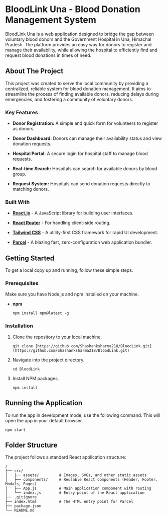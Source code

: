 # BloodLink Una - Blood Donation Management System

BloodLink Una is a web application designed to bridge the gap between voluntary blood donors and the Government Hospital in Una, Himachal Pradesh. The platform provides an easy way for donors to register and manage their availability, while allowing the hospital to efficiently find and request blood donations in times of need.

## About The Project

This project was created to serve the local community by providing a centralized, reliable system for blood donation management. It aims to streamline the process of finding available donors, reducing delays during emergencies, and fostering a community of voluntary donors.

### Key Features

- **Donor Registration:** A simple and quick form for volunteers to register as donors.
    
- **Donor Dashboard:** Donors can manage their availability status and view donation requests.
    
- **Hospital Portal:** A secure login for hospital staff to manage blood requests.
    
- **Real-time Search:** Hospitals can search for available donors by blood group.
    
- **Request System:** Hospitals can send donation requests directly to matching donors.
    

### Built With

- [**React.js**](https://reactjs.org/ "null") - A JavaScript library for building user interfaces.
    
- [**React Router**](https://reactrouter.com/ "null") - For handling client-side routing.
    
- [**Tailwind CSS**](https://tailwindcss.com/ "null") - A utility-first CSS framework for rapid UI development.
    
- [**Parcel**](https://parceljs.org/ "null") - A blazing fast, zero-configuration web application bundler.
    

## Getting Started

To get a local copy up and running, follow these simple steps.

### Prerequisites

Make sure you have Node.js and npm installed on your machine.

- **npm**
    
    ```
    npm install npm@latest -g
    
    ```
    

### Installation

1. Clone the repository to your local machine.
    
    ```
    git clone [https://github.com/Shashanksharma218/BloodLink.git](https://github.com/Shashanksharma218/BloodLink.git)
    
    ```
    
2. Navigate into the project directory.
    
    ```
    cd BloodLink
    
    ```
    
3. Install NPM packages.
    
    ```
    npm install
    
    ```
    

## Running the Application

To run the app in development mode, use the following command. This will open the app in your default browser.

```
npm start

```

## Folder Structure

The project follows a standard React application structure:

```
/
├── src/
│   ├── assets/         # Images, SVGs, and other static assets
│   ├── components/     # Reusable React components (Header, Footer, Modals, Pages)
│   ├── App.js          # Main application component with routing
│   └── index.js        # Entry point of the React application
├── .gitignore
├── index.html          # The HTML entry point for Parcel
├── package.json
└── README.md

```